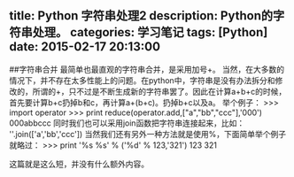 title: Python 字符串处理2
description: Python的字符串处理。
categories: 学习笔记
tags: [Python]
date: 2015-02-17 20:13:00
---
##字符串合并
最简单也最直观的字符串合并，是采用加号+。
当然，在大多数的情况下，并不存在太多性能上的问题。在python中，字符串是没有办法拆分和修改的，所谓的+，只不过是不断生成新的字符串罢了。因此在计算a+b+c的时候，首先要计算b+c扔掉b和c，再计算a+(b+c)。扔掉b+c以及a。
举个例子：
    >>> import operator
    >>> print reduce(operator.add,["a","bb","ccc"],'000')
    000abbccc
同时我们也可以采用join函数把字符串连接起来，比如：
    ''.join(['a','bb','ccc'])
当然我们还有另外一种方法就是使用%，下面简单举个例子就略过：
    >>> print '%s %s' % ('%d' % 123,'321')
    123 321

<!--more-->
    
这篇就是这么短，并没有什么额外内容。